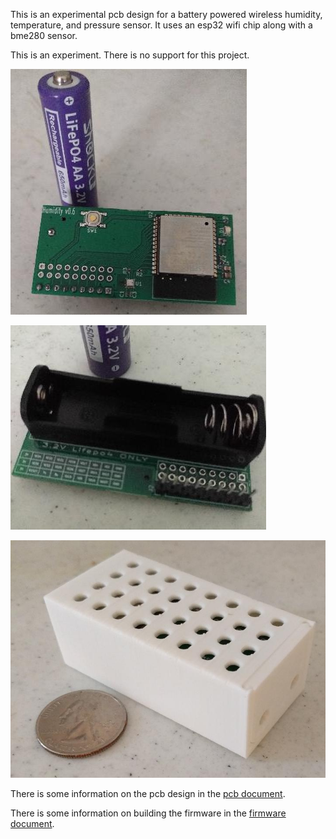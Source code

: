 This is an experimental pcb design for a battery powered wireless
humidity, temperature, and pressure sensor. It uses an esp32 wifi chip
along with a bme280 sensor.

This is an experiment. There is no support for this project.

![pcb_front](docs/img/pcb_front.jpg)

![pcb_back](docs/img/pcb_back.jpg)

![case](docs/img/case.jpg)

There is some information on the pcb design in the
[pcb document](docs/PCB.md).

There is some information on building the firmware in the
[firmware document](docs/Firmware.md).
